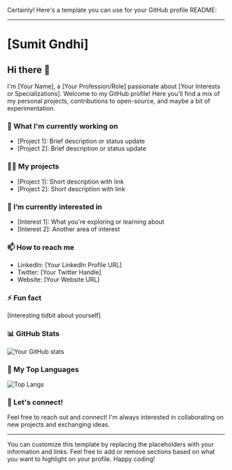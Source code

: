Certainly! Here's a template you can use for your GitHub profile README:

---

# [Sumit Gndhi]

## Hi there 👋

I'm [Your Name], a [Your Profession/Role] passionate about [Your Interests or Specializations]. Welcome to my GitHub profile! Here you'll find a mix of my personal projects, contributions to open-source, and maybe a bit of experimentation.

### 🌱 What I'm currently working on

- [Project 1]: Brief description or status update
- [Project 2]: Brief description or status update

### 👨‍💻 My projects

- [Project 1]: Short description with link
- [Project 2]: Short description with link

### 🔭 I’m currently interested in

- [Interest 1]: What you're exploring or learning about
- [Interest 2]: Another area of interest

### 📫 How to reach me

- LinkedIn: [Your LinkedIn Profile URL]
- Twitter: [Your Twitter Handle]
- Website: [Your Website URL]

### ⚡ Fun fact

[Interesting tidbit about yourself]

### 📊 GitHub Stats

![Your GitHub stats](https://github-readme-stats.vercel.app/api?username=yourusername&show_icons=true&theme=radical)

### 🌟 My Top Languages

![Top Langs](https://github-readme-stats.vercel.app/api/top-langs/?username=yourusername&layout=compact&theme=radical)

### 🤝 Let's connect!

Feel free to reach out and connect! I'm always interested in collaborating on new projects and exchanging ideas.

---

You can customize this template by replacing the placeholders with your information and links. Feel free to add or remove sections based on what you want to highlight on your profile. Happy coding!

